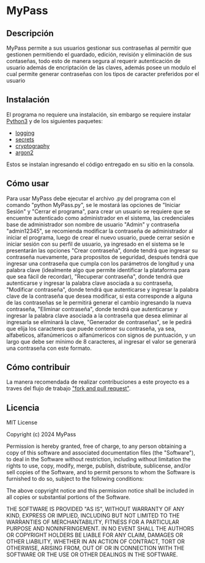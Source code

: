 # MyPass

## Descripción

MyPass permite a sus usuarios gestionar sus contraseñas al permitir que gestionen permitiendo el guardado, edición, revisión y eliminación de sus contaseñas, todo esto de manera segura al requerir autenticación de usuario además de encriptación de las claves, además posee un modulo el cual permite generar contraseñas con los tipos de caracter preferidos por el usuario

## Instalación

El programa no requiere una instalación, sin embargo se requiere instalar [Python3](https://www.python.org/downloads/) y de los siguientes paquetes:

* [logging](https://pypi.org/project/logging/)
* [secrets](https://pypi.org/project/secrets/)
* [cryptography](https://pypi.org/project/cryptography/)
* [argon2](https://pypi.org/project/argon2-cffi/)

Estos se instalan ingresando el código entregado en su sitio en la consola.

## Cómo usar

Para usar MyPass debe ejecutar el archivo .py del programa con el comando "python MyPass.py", se le mostará las opciones de "Iniciar Sesión" y "Cerrar el programa", para crear un usuario se requiere que se encuentre autenticado como administrador en el sistema, las credenciales base de administrador son nombre de usuario "Admin" y contraseña "admin12345", se recomienda modificar la contraseña de administrador al iniciar el programa, luego de crear el nuevo usuario, puede cerrar sesión e iniciar sesión con su perfil de usuario, ya ingresado en el sistema se le presentarán las opciones "Crear contraseña", donde tendrá que ingresar su contraseña nuevamente, para propositos de seguridad, después tendrá que ingresar una contraseña que cumpla con los parámetros de longitud y una palabra clave (idealmente algo que permite identificar la plataforma para que sea fácil de recordar), "Recuperar contraseña", donde tendrá que autenticarse y ingresar la palabra clave asociada a su contraseña, "Modificar contraseña", donde tendrá que autenticarse y ingresar la palabra clave de la contraseña que desea modificar, si esta corresponde a alguna de las contraseñas se le permitirá generar el cambio ingresando la nueva contraseña, "Eliminar contraseña", donde tendrá que autenticarse y ingresar la palabra clave asociada a la contraseña que desea eliminar al ingresarla se eliminará la clave, "Generador de contraseñas", se le pedirá que elija los caracteres que puede contener su contraseña, ya sea, alfabeticos, alfanúmericos o alfanúmericos con signos de puntuación, y un largo que debe ser mínimo de 8 caracteres, al ingresar el valor se generará una contraseña con este formato.

## Cómo contribuir

La manera recomendada de realizar contribuciones a este proyecto es a traves del flujo de trabajo ["fork and pull request"](https://docs.github.com/en/get-started/exploring-projects-on-github/contributing-to-a-project).

## Licencia

MIT License

Copyright (c) 2024 MyPass

Permission is hereby granted, free of charge, to any person obtaining a copy
of this software and associated documentation files (the "Software"), to deal
in the Software without restriction, including without limitation the rights
to use, copy, modify, merge, publish, distribute, sublicense, and/or sell
copies of the Software, and to permit persons to whom the Software is
furnished to do so, subject to the following conditions:

The above copyright notice and this permission notice shall be included in all
copies or substantial portions of the Software.

THE SOFTWARE IS PROVIDED "AS IS", WITHOUT WARRANTY OF ANY KIND, EXPRESS OR
IMPLIED, INCLUDING BUT NOT LIMITED TO THE WARRANTIES OF MERCHANTABILITY,
FITNESS FOR A PARTICULAR PURPOSE AND NONINFRINGEMENT. IN NO EVENT SHALL THE
AUTHORS OR COPYRIGHT HOLDERS BE LIABLE FOR ANY CLAIM, DAMAGES OR OTHER
LIABILITY, WHETHER IN AN ACTION OF CONTRACT, TORT OR OTHERWISE, ARISING FROM,
OUT OF OR IN CONNECTION WITH THE SOFTWARE OR THE USE OR OTHER DEALINGS IN THE
SOFTWARE.
